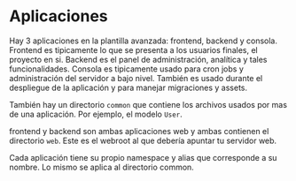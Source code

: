Aplicaciones
============

Hay 3 aplicaciones en la plantilla avanzada: frontend, backend y consola. Frontend es tipicamente lo que se presenta a los usuarios finales, el proyecto en si. Backend
es el panel de administración, analítica y tales funcionalidades. Consola es tipicamente usado para cron jobs y administración del servidor a bajo nivel. También
es usado durante el despliegue de la aplicación y para manejar migraciones y assets.

También hay un directorio `common` que contiene los archivos usados por mas de una aplicación. Por ejemplo, el modelo `User`.

frontend y backend son ambas aplicaciones web y ambas contienen el directorio `web`. Este es el webroot al que debería apuntar tu servidor web.

Cada aplicación tiene su propio namespace y alias que corresponde a su nombre. Lo mismo se aplica al directorio common.

